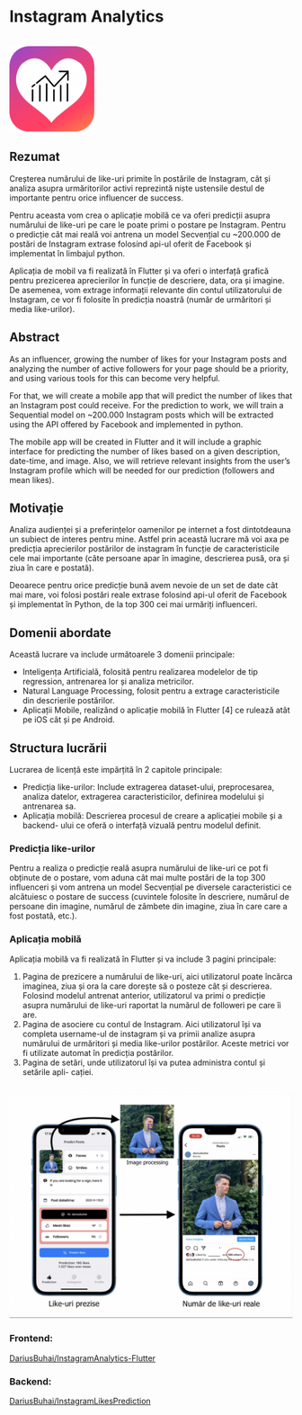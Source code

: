 # Instagram Analytics

<br>
<img src="https://github.com/DariusBuhai/FMI-Unibuc/blob/main/Licenta/Images/logo.png" width="30%">

## Rezumat
Creșterea numărului de like-uri primite în postările de Instagram, cât și analiza asupra urmăritorilor activi reprezintă niște ustensile destul de importante pentru orice influencer de success.

Pentru aceasta vom crea o aplicație mobilă ce va oferi predicții asupra numărului de like-uri pe care le poate primi o postare pe Instagram. Pentru o predicție cât mai reală voi antrena un model Secvențial cu ~200.000 de postări de Instagram extrase folosind api-ul oferit de Facebook și implementat în limbajul python.

Aplicația de mobil va fi realizată în Flutter și va oferi o interfață grafică pentru prezicerea aprecierilor în funcție de descriere, data, ora și imagine. De asemenea, vom extrage informații relevante din contul utilizatorului de Instagram, ce vor fi folosite în predicția noastră (număr de urmăritori și media like-urilor).

##  Abstract
As an influencer, growing the number of likes for your Instagram posts and analyzing the number of active followers for your page should be a priority, and using various tools for this can become very helpful.

For that, we will create a mobile app that will predict the number of likes that an Instagram post could receive. For the prediction to work, we will train a Sequential model on ~200.000 Instagram posts which will be extracted using the API offered by Facebook and implemented in python.

The mobile app will be created in Flutter and it will include a graphic interface for predicting the number of likes based on a given description, date-time, and image. Also, we will retrieve relevant insights from the user’s Instagram profile which will be needed for our prediction (followers and mean likes).

## Motivație
Analiza audienței și a preferințelor oamenilor pe internet a fost dintotdeauna un subiect de interes pentru mine. Astfel prin această lucrare mă voi axa pe predicția aprecierilor postărilor de instagram în funcție de caracteristicile cele mai importante (câte persoane apar în imagine, descrierea pusă, ora și ziua în care e postată).

Deoarece pentru orice predicție bună avem nevoie de un set de date cât mai mare, voi folosi postări reale extrase folosind api-ul oferit de Facebook și implementat în Python, de la top 300 cei mai urmăriți influenceri.

## Domenii abordate
Această lucrare va include următoarele 3 domenii principale:
 - Inteligența Artificială, folosită pentru realizarea modelelor de tip regression, antrenarea lor și analiza metricilor.
 - Natural Language Processing, folosit pentru a extrage caracteristicile din descrierile postărilor.
 - Aplicații Mobile, realizând o aplicație mobilă în Flutter [4] ce rulează atât pe iOS cât și pe Android.

## Structura lucrării
Lucrarea de licență este impărțită în 2 capitole principale:
 - Predicția like-urilor: Include extragerea dataset-ului, preprocesarea, analiza datelor, extragerea caracteristicilor, definirea modelului și antrenarea sa.
 - Aplicația mobilă: Descrierea procesul de creare a aplicației mobile și a backend- ului ce oferă o interfață vizuală pentru modelul definit.

### Predicția like-urilor
Pentru a realiza o predicție reală asupra numărului de like-uri ce pot fi obținute de o postare, vom aduna cât mai multe postări de la top 300 influenceri și vom antrena un model Secvențial pe diversele caracteristici ce alcătuiesc o postare de success (cuvintele folosite în descriere, numărul de persoane din imagine, numărul de zâmbete din imagine, ziua în care care a fost postată, etc.).

### Aplicația mobilă
Aplicația mobilă va fi realizată în Flutter și va include 3 pagini principale:
1. Pagina de prezicere a numărului de like-uri, aici utilizatorul poate încărca imaginea, ziua și ora la care dorește să o posteze cât și descrierea. Folosind modelul antrenat anterior, utilizatorul va primi o predicție asupra numărului de like-uri raportat la numărul de followeri pe care îi are.
2. Pagina de asociere cu contul de Instagram. Aici utilizatorul își va completa username-ul de instagram și va primii analize asupra numărului de urmăritori și media like-urilor postărilor. Aceste metrici vor fi utilizate automat în predicția postărilor.
3. Pagina de setări, unde utilizatorul își va putea administra contul și setările apli- cației.

<br>
<img src="https://github.com/DariusBuhai/FMI-Unibuc/blob/main/Licenta/Images/preview.png">

### Frontend:
[DariusBuhai/InstagramAnalytics-Flutter](https://github.com/DariusBuhai/InstagramAnalytics-Flutter)


### Backend:
[DariusBuhai/InstagramLikesPrediction](https://github.com/DariusBuhai/InstagramLikesPrediction)
